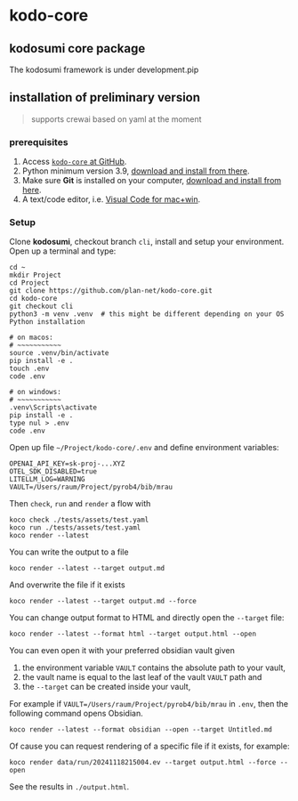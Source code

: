# kodo-core

## kodosumi core package

The kodosumi framework is under development.pip 

## installation of preliminary version

> supports crewai based on yaml at the moment

### prerequisites

1. Access [`kodo-core` at GitHub](https://github.com/plan-net/kodo-core/tree/cli).
2. Python minimum version 3.9, [download and install from there](https://www.python.org/downloads/).
3. Make sure **Git** is installed on your computer, [download and install from here](https://git-scm.com/downloads).
4. A text/code editor, i.e. [Visual Code for mac+win](https://code.visualstudio.com/download).

### Setup

Clone **kodosumi**, checkout branch `cli`, install and setup your environment. Open up a terminal and type:

    cd ~
    mkdir Project
    cd Project
    git clone https://github.com/plan-net/kodo-core.git
    cd kodo-core
    git checkout cli
    python3 -m venv .venv  # this might be different depending on your OS Python installation

    # on macos:
    # ~~~~~~~~~~~
    source .venv/bin/activate
    pip install -e .
    touch .env
    code .env

    # on windows:
    # ~~~~~~~~~~~
    .venv\Scripts\activate
    pip install -e .
    type nul > .env
    code .env

Open up file `~/Project/kodo-core/.env` and define environment variables:

    OPENAI_API_KEY=sk-proj-...XYZ
    OTEL_SDK_DISABLED=true
    LITELLM_LOG=WARNING
    VAULT=/Users/raum/Project/pyrob4/bib/mrau

Then `check`, `run` and `render` a flow with

    koco check ./tests/assets/test.yaml
    koco run ./tests/assets/test.yaml
    koco render --latest

You can write the output to a file

    koco render --latest --target output.md

And overwrite the file if it exists

    koco render --latest --target output.md --force

You can change output format to HTML and directly open the `--target` file:

    koco render --latest --format html --target output.html --open

You can even open it with your preferred obsidian vault given 

1. the environment variable `VAULT` contains the absolute path to your vault, 
2. the vault name is equal to the last leaf of the vault `VAULT` path and 
3. the `--target` can be created inside your vault, 

For example if `VAULT=/Users/raum/Project/pyrob4/bib/mrau` in `.env`, then the following command opens Obsidian.

    koco render --latest --format obsidian --open --target Untitled.md

Of cause you can request rendering of a specific file if it exists, for example:

    koco render data/run/20241118215004.ev --target output.html --force --open

See the results in `./output.html`.
